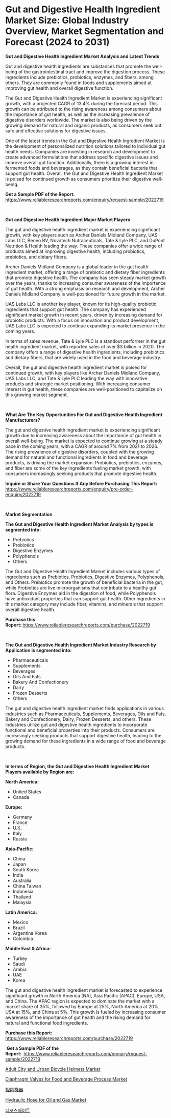 <p><h1>Gut and Digestive Health Ingredient Market Size: Global Industry Overview, Market Segmentation and Forecast (2024 to 2031)</h1></p><p><strong>Gut and Digestive Health Ingredient Market Analysis and Latest Trends</strong></p>
<p><p>Gut and digestive health ingredients are substances that promote the well-being of the gastrointestinal tract and improve the digestion process. These ingredients include prebiotics, probiotics, enzymes, and fibers, among others. They are commonly found in foods and supplements aimed at improving gut health and overall digestive function.</p><p>The Gut and Digestive Health Ingredient Market is experiencing significant growth, with a projected CAGR of 13.4% during the forecast period. This growth can be attributed to the rising awareness among consumers about the importance of gut health, as well as the increasing prevalence of digestive disorders worldwide. The market is also being driven by the growing demand for natural and organic products, as consumers seek out safe and effective solutions for digestive issues.</p><p>One of the latest trends in the Gut and Digestive Health Ingredient Market is the development of personalized nutrition solutions tailored to individual gut health needs. Companies are investing in research and development to create advanced formulations that address specific digestive issues and improve overall gut function. Additionally, there is a growing interest in fermented foods and beverages, as they contain beneficial bacteria that support gut health. Overall, the Gut and Digestive Health Ingredient Market is poised for continued growth as consumers prioritize their digestive well-being.</p></p>
<p><strong>Get a Sample PDF of the Report:&nbsp;</strong> <a href="https://www.reliableresearchreports.com/enquiry/request-sample/2022719">https://www.reliableresearchreports.com/enquiry/request-sample/2022719</a></p>
<p>&nbsp;</p>
<p><strong>Gut and Digestive Health Ingredient Major Market Players</strong></p>
<p><p>The gut and digestive health ingredient market is experiencing significant growth, with key players such as Archer Daniels Midland Company, UAS Labs LLC, Beneo BV, Novotech Nutraceuticals, Tate & Lyle PLC, and DuPont Nutrition & Health leading the way. These companies offer a wide range of products aimed at improving digestive health, including probiotics, prebiotics, and dietary fibers.</p><p>Archer Daniels Midland Company is a global leader in the gut health ingredient market, offering a range of prebiotic and dietary fiber ingredients that promote digestive health. The company has seen steady market growth over the years, thanks to increasing consumer awareness of the importance of gut health. With a strong emphasis on research and development, Archer Daniels Midland Company is well-positioned for future growth in the market.</p><p>UAS Labs LLC is another key player, known for its high-quality probiotic ingredients that support gut health. The company has experienced significant market growth in recent years, driven by increasing demand for probiotic products. With a focus on innovation and product development, UAS Labs LLC is expected to continue expanding its market presence in the coming years.</p><p>In terms of sales revenue, Tate & Lyle PLC is a standout performer in the gut health ingredient market, with reported sales of over $3 billion in 2020. The company offers a range of digestive health ingredients, including prebiotics and dietary fibers, that are widely used in the food and beverage industry.</p><p>Overall, the gut and digestive health ingredient market is poised for continued growth, with key players like Archer Daniels Midland Company, UAS Labs LLC, and Tate & Lyle PLC leading the way with innovative products and strategic market positioning. With increasing consumer interest in gut health, these companies are well-positioned to capitalize on this growing market segment.</p></p>
<p>&nbsp;</p>
<p><strong>What Are The Key Opportunities For Gut and Digestive Health Ingredient Manufacturers?</strong></p>
<p><p>The gut and digestive health ingredient market is experiencing significant growth due to increasing awareness about the importance of gut health in overall well-being. The market is expected to continue growing at a steady pace in the coming years, with a CAGR of around 7% from 2021 to 2026. The rising prevalence of digestive disorders, coupled with the growing demand for natural and functional ingredients in food and beverage products, is driving the market expansion. Probiotics, prebiotics, enzymes, and fiber are some of the key ingredients fueling market growth, with consumers increasingly seeking products that promote digestive health.</p></p>
<p><strong>Inquire or Share Your Questions If Any Before Purchasing This Report:</strong> <a href="https://www.reliableresearchreports.com/enquiry/pre-order-enquiry/2022719">https://www.reliableresearchreports.com/enquiry/pre-order-enquiry/2022719</a></p>
<p>&nbsp;</p>
<p><strong>Market Segmentation</strong></p>
<p><strong>The Gut and Digestive Health Ingredient Market Analysis by types is segmented into:</strong></p>
<p><ul><li>Prebiotics</li><li>Probiotics</li><li>Digestive Enzymes</li><li>Polyphenols</li><li>Others</li></ul></p>
<p><p>The Gut and Digestive Health Ingredient Market includes various types of ingredients such as Prebiotics, Probiotics, Digestive Enzymes, Polyphenols, and Others. Prebiotics promote the growth of beneficial bacteria in the gut, while Probiotics are live microorganisms that contribute to a healthy gut flora. Digestive Enzymes aid in the digestion of food, while Polyphenols have antioxidant properties that can support gut health. Other ingredients in this market category may include fiber, vitamins, and minerals that support overall digestive health.</p></p>
<p><strong>Purchase this Report:&nbsp;</strong><a href="https://www.reliableresearchreports.com/purchase/2022719">https://www.reliableresearchreports.com/purchase/2022719</a></p>
<p>&nbsp;</p>
<p><strong>The Gut and Digestive Health Ingredient Market Industry Research by Application is segmented into:</strong></p>
<p><ul><li>Pharmaceuticals</li><li>Supplements</li><li>Beverages</li><li>Oils And Fats</li><li>Bakery And Confectionery</li><li>Dairy</li><li>Frozen Desserts</li><li>Others</li></ul></p>
<p><p>The gut and digestive health ingredient market finds applications in various industries such as Pharmaceuticals, Supplements, Beverages, Oils and Fats, Bakery and Confectionery, Dairy, Frozen Desserts, and others. These industries utilize gut and digestive health ingredients to incorporate functional and beneficial properties into their products. Consumers are increasingly seeking products that support digestive health, leading to the growing demand for these ingredients in a wide range of food and beverage products.</p></p>
<p>&nbsp;</p>
<p><strong>In terms of Region, the Gut and Digestive Health Ingredient Market Players available by Region are:</strong></p>
<p>
    <p> <strong> North America: </strong>
        <ul>
            <li>United States</li>
            <li>Canada</li>
        </ul>
        </p> 
    <p> <strong> Europe: </strong>
        <ul>
            <li>Germany</li>
            <li>France</li>
            <li>U.K.</li>
            <li>Italy</li>
            <li>Russia</li>
        </ul>
        </p> 
    <p> <strong> Asia-Pacific: </strong>
        <ul>
            <li>China</li>
            <li>Japan</li>
            <li>South Korea</li>
            <li>India</li>
            <li>Australia</li>
            <li>China Taiwan</li>
            <li>Indonesia</li>
            <li>Thailand</li>
            <li>Malaysia</li>
        </ul>
        </p> 
    <p> <strong> Latin America: </strong>
        <ul>
            <li>Mexico</li>
            <li>Brazil</li>
            <li>Argentina Korea</li>
            <li>Colombia</li>
        </ul>
        </p> 
    <p> <strong> Middle East & Africa: </strong>
        <ul>
            <li>Turkey</li>
            <li>Saudi</li>
            <li>Arabia</li>
            <li>UAE</li>
            <li>Korea</li>
        </ul>
    </p>
    </p>
<p><p>The gut and digestive health ingredient market is forecasted to experience significant growth in North America (NA), Asia Pacific (APAC), Europe, USA, and China. The APAC region is expected to dominate the market with a market share of 35%, followed by Europe at 25%, North America at 20%, USA at 15%, and China at 5%. This growth is fueled by increasing consumer awareness of the importance of gut health and the rising demand for natural and functional food ingredients.</p></p>
<p><strong>Purchase this Report: </strong><a href="https://www.reliableresearchreports.com/purchase/2022719">https://www.reliableresearchreports.com/purchase/2022719</a></p>
<p>&nbsp;<strong>Get a Sample PDF of the Report:&nbsp;&nbsp;</strong><a href="https://www.reliableresearchreports.com/enquiry/request-sample/2022719">https://www.reliableresearchreports.com/enquiry/request-sample/2022719</a></p>
<p><strong></strong></p>
<p><p><a href="https://view.publitas.com/reportprime-1/adult-city-and-urban-bicycle-helmets-market-size-growth-and-forecast-from-2024-2031/">Adult City and Urban Bicycle Helmets Market</a></p><p><a href="https://metal-farmhouse-e95.notion.site/Decoding-the-Diaphragm-Valves-for-Food-and-Beverage-Process-Market-A-Deep-Dive-into-the-Latest-Mark-e86f6811c4024c38824e76736da2c82f">Diaphragm Valves for Food and Beverage Process Market</a></p><p><a href="https://medium.com/@cheryledianeweber9eti23wjw9/%E6%8E%98%E5%89%8A%E6%A9%9F%E5%99%A8%E5%B8%82%E5%A0%B4%E5%88%86%E6%9E%90-%E3%81%9D%E3%81%AEcagr-%E5%B8%82%E5%A0%B4%E3%82%BB%E3%82%B0%E3%83%A1%E3%83%B3%E3%83%86%E3%83%BC%E3%82%B7%E3%83%A7%E3%83%B3%E3%81%A8%E4%B8%96%E7%95%8C%E5%85%A8%E4%BD%93%E3%81%AE%E7%94%A3%E6%A5%AD%E6%A6%82%E8%A6%81-3416310036eb">掘削機器</a></p><p><a href="https://crocus-run-b5a.notion.site/Hydraulic-Hose-for-Oil-and-Gas-Market-Size-Evaluating-its-Market-Trends-Growth-and-Projections-20-e7559263735b4fc1886b0a1c80a8264e">Hydraulic Hose for Oil and Gas Market</a></p><p><a href="https://medium.com/@bkszjgzqq1851/%EC%9D%B4%EC%A4%91%EC%9D%B8%EC%82%B0%EC%97%BC-%EC%8B%9C%EC%9E%A5-%EA%B2%BD%EC%9F%81-%EB%B6%84%EC%84%9D-%EC%8B%9C%EC%9E%A5-%EB%8F%99%ED%96%A5-%EB%B0%8F-2031%EB%85%84%EA%B9%8C%EC%A7%80%EC%9D%98-%EC%98%88%EC%B8%A1-86ed6adb8558">디포스페이트</a></p></p>